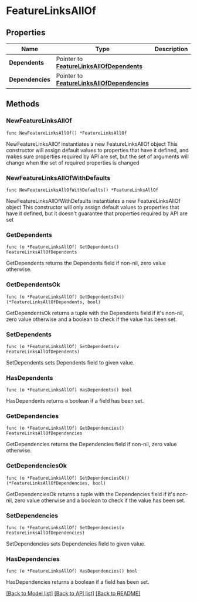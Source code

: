 # FeatureLinksAllOf

## Properties

Name | Type | Description | Notes
------------ | ------------- | ------------- | -------------
**Dependents** | Pointer to [**FeatureLinksAllOfDependents**](FeatureLinksAllOfDependents.md) |  | [optional] 
**Dependencies** | Pointer to [**FeatureLinksAllOfDependencies**](FeatureLinksAllOfDependencies.md) |  | [optional] 

## Methods

### NewFeatureLinksAllOf

`func NewFeatureLinksAllOf() *FeatureLinksAllOf`

NewFeatureLinksAllOf instantiates a new FeatureLinksAllOf object
This constructor will assign default values to properties that have it defined,
and makes sure properties required by API are set, but the set of arguments
will change when the set of required properties is changed

### NewFeatureLinksAllOfWithDefaults

`func NewFeatureLinksAllOfWithDefaults() *FeatureLinksAllOf`

NewFeatureLinksAllOfWithDefaults instantiates a new FeatureLinksAllOf object
This constructor will only assign default values to properties that have it defined,
but it doesn't guarantee that properties required by API are set

### GetDependents

`func (o *FeatureLinksAllOf) GetDependents() FeatureLinksAllOfDependents`

GetDependents returns the Dependents field if non-nil, zero value otherwise.

### GetDependentsOk

`func (o *FeatureLinksAllOf) GetDependentsOk() (*FeatureLinksAllOfDependents, bool)`

GetDependentsOk returns a tuple with the Dependents field if it's non-nil, zero value otherwise
and a boolean to check if the value has been set.

### SetDependents

`func (o *FeatureLinksAllOf) SetDependents(v FeatureLinksAllOfDependents)`

SetDependents sets Dependents field to given value.

### HasDependents

`func (o *FeatureLinksAllOf) HasDependents() bool`

HasDependents returns a boolean if a field has been set.

### GetDependencies

`func (o *FeatureLinksAllOf) GetDependencies() FeatureLinksAllOfDependencies`

GetDependencies returns the Dependencies field if non-nil, zero value otherwise.

### GetDependenciesOk

`func (o *FeatureLinksAllOf) GetDependenciesOk() (*FeatureLinksAllOfDependencies, bool)`

GetDependenciesOk returns a tuple with the Dependencies field if it's non-nil, zero value otherwise
and a boolean to check if the value has been set.

### SetDependencies

`func (o *FeatureLinksAllOf) SetDependencies(v FeatureLinksAllOfDependencies)`

SetDependencies sets Dependencies field to given value.

### HasDependencies

`func (o *FeatureLinksAllOf) HasDependencies() bool`

HasDependencies returns a boolean if a field has been set.


[[Back to Model list]](../README.md#documentation-for-models) [[Back to API list]](../README.md#documentation-for-api-endpoints) [[Back to README]](../README.md)


